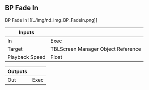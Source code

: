 ## BP Fade In
BP Fade In
![[../img/nd_img_BP_FadeIn.png]]

|Inputs||
|--|--|
| In | Exec |
| Target | TBLScreen Manager Object Reference |
| Playback Speed | Float |

|Outputs||
|--|--|
| Out | Exec |
